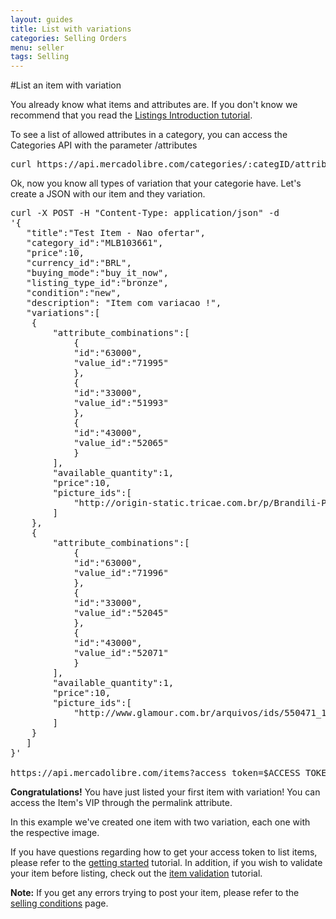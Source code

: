 ```yaml
---
layout: guides
title: List with variations
categories: Selling Orders
menu: seller
tags: Selling
---
```



#List an item with variation

You already know what items and attributes are. If you don't know we recommend that you read the [Listings Introduction tutorial](/listing-introduction).

To see a list of allowed attributes in a category, you can access the Categories API with the parameter /attributes

<pre class="terminal">
curl https://api.mercadolibre.com/categories/:categID/attributes/
</pre>

Ok, now you know all types of variation that your categorie have. Let's create a JSON with our item and they variation.

<pre class="terminal">
curl -X POST -H "Content-Type: application/json" -d
'{
   "title":"Test Item - Nao ofertar",
   "category_id":"MLB103661",
   "price":10,
   "currency_id":"BRL",
   "buying_mode":"buy_it_now",
   "listing_type_id":"bronze",
   "condition":"new",
   "description": "Item com variacao !",
   "variations":[
  	{
     	"attribute_combinations":[
        	{
           	"id":"63000",
           	"value_id":"71995"
        	},
        	{
           	"id":"33000",
           	"value_id":"51993"
        	},
        	{
           	"id":"43000",
           	"value_id":"52065"
        	}
     	],
     	"available_quantity":1,
     	"price":10,
     	"picture_ids":[
        	"http://origin-static.tricae.com.br/p/Brandili-Polo-Listrada-Vermelha-e-Bege-Brandili-9265-32322-2-product.jpg"
     	]
  	},
  	{
     	"attribute_combinations":[
        	{
           	"id":"63000",
           	"value_id":"71996"
        	},
        	{
           	"id":"33000",
           	"value_id":"52045"
        	},
        	{
           	"id":"43000",
           	"value_id":"52071"
        	}
     	],
     	"available_quantity":1,
     	"price":10,
     	"picture_ids":[
        	"http://www.glamour.com.br/arquivos/ids/550471_10/78911931_1.jpg"
     	]
  	}
   ]
}'

https://api.mercadolibre.com/items?access_token=$ACCESS_TOKEN
</pre>

**Congratulations!** You have just listed your first item with variation! You can access the Item's VIP through the permalink attribute.


In this example we've created one item with two variation, each one with the respective image.

If you have questions regarding how to get your access token to list items, please refer to the [getting started](/getting-started) tutorial. In addition, if you wish to validate your item before listing, check out the [item validation](/validate-item) tutorial.    
    
**Note:** If you get any errors trying to post your item, please refer to the [selling conditions](http://www.mercadolibre.com/jm/ml.faqs.framework.main.FaqsController?pageId=FAQ&faqId=2407&categId=COST&type=FAQ) page.